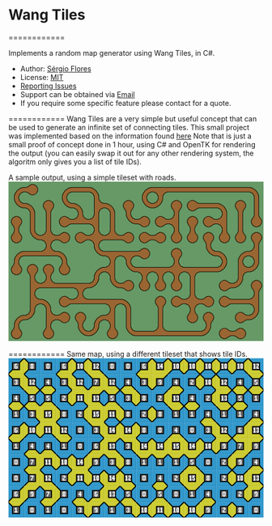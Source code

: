 # Wang Tiles
============

Implements a random map generator using Wang Tiles, in C#.

* Author: [Sérgio Flores](https://github.com/relfos)
* License: [MIT](https://opensource.org/licenses/MIT)
* [Reporting Issues](https://github.com/relfos/WangTiles/issues)
* Support can be obtained via [Email](mailto:sergio.flores@lunarlabs.pt)
* If you require some specific feature please contact for a quote.

============
Wang Tiles are a very simple but useful concept that can be used to generate an infinite set of connecting tiles.
This small project was implemented based on the information found [here](http://s358455341.websitehome.co.uk/stagecast/wang/intro.html)
Note that is just a small proof of concept done in 1 hour, using C# and OpenTK for rendering the output (you can easily swap it out for any other rendering system, the algoritm only gives you a list of tile IDs).

A sample output, using a simple tileset with roads.
![Sample Output](/wang1.png)

============
Same map, using a different tileset that shows tile IDs.
![Numbers Output](/wang2.png)
